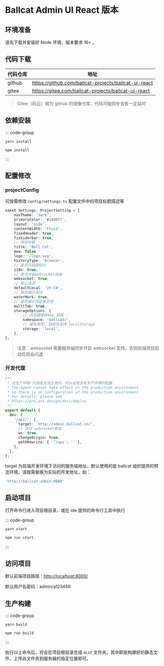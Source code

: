 # Ballcat Admin UI React 版本

## 环境准备

请先下载并安装好 Node 环境，版本要求 16+ 。

## 代码下载

| 代码仓库   | 地址                                                   |
|--------|------------------------------------------------------|
| github | https://github.com/ballcat-projects/ballcat-ui-react |
| gitee  | https://gitee.com/ballcat-projects/ballcat-ui-react   |

> Gitee（码云）做为 github 的镜像仓库，代码可能同步会有一定延时

## 依赖安装

::: code-group
```shell [yarn]
yarn install
```

```shell [npm]
npm install
```
:::

## 配置修改

### projectConfig

可按需修改 `config/settings.ts` 配置文件中的项目标题描述等

```ts
const Settings: ProjectSetting = {
    navTheme: 'dark',
    primaryColor: '#1890ff',
    layout: 'side',
    contentWidth: 'Fluid',
    fixedHeader: true,
    fixSiderbar: true,
    // 项目标题
    title: 'Ball Cat',
    pwa: false,
    logo: '/logo.svg',
    historyType: 'browser',
    // 是否开启国际化
    i18n: true,
    // 是否开始websocket连接
    websocket: true,
    // 默认语言
    defaultLocal: 'zh-CN',
    // 是否展示水印
    waterMark: true,
    // 是否展示顶部多页签
    multiTab: true,
    storageOptions: {
        // 浏览器缓存key 前缀
        namespace: 'ballcat/',
        // 缓存类型, 目前仅支持 localStorage
        storage: 'local',
    },
};
```

> 注意：websocket 需要服务端同步开启 websocket 支持，否则前端项目启动后将会闪退

### 开发代理

```ts
/**
 * 在生产环境 代理是无法生效的，所以这里没有生产环境的配置
 * The agent cannot take effect in the production environment
 * so there is no configuration of the production environment
 * For details, please see
 * https://pro.ant.design/docs/deploy
 */
export default {
  dev: {
    '/api/': {
      target: 'http://admin.ballcat.cn/',
      // 支付 websocket转发
      ws: true,
      changeOrigin: true,
      pathRewrite: { '^/api': '' },
    },
  },
};
```

target 为前端开发环境下访问的服务端地址，默认使用的是 ballcat 组织提供的预览环境，请按需替换为实际的开发地址，如：
```js
'http://ballcat-admin:8080'
```

## 启动项目

打开命令行进入项目根目录，或在 ide 提供的命令行工具中执行

::: code-group
```shell [yarn]
yarn start
```

```shell [npm]
npm run start
```
:::

## 访问项目

默认前端项目路径：[http://localhost:8000/](http://localhost:8000/)

默认用户名密码：admin/a123456


## 生产构建

::: code-group
```shell [yarn]
yarn build
```

```shell [npm]
npm run build
```
:::

执行以上命令后，将会在项目根目录生成 `dist` 文件夹，其中即是构建好的静态文件，上传此文件夹到服务器的指定位置即可。